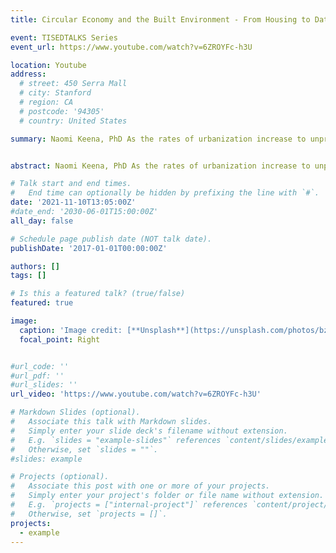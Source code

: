 ```yaml
---
title: Circular Economy and the Built Environment - From Housing to Data 

event: TISEDTALKS Series 
event_url: https://www.youtube.com/watch?v=6ZROYFc-h3U

location: Youtube
address:
  # street: 450 Serra Mall 
  # city: Stanford
  # region: CA
  # postcode: '94305'
  # country: United States

summary: Naomi Keena, PhD As the rates of urbanization increase to unprecedented levels, the urgent need for sustainable housing and infrastructure has become a widespread global challenge with social, economic, and ecological implications. The housing sector, and its value chain, directly impacts the majority of the United Nations (UN) Sustainable Development Goals (SGDs). 


abstract: Naomi Keena, PhD As the rates of urbanization increase to unprecedented levels, the urgent need for sustainable housing and infrastructure has become a widespread global challenge with social, economic, and ecological implications. The housing sector, and its value chain, directly impacts the majority of the United Nations (UN) Sustainable Development Goals (SGDs). However, managing interconnections within the Built Environment Process (BEP) value chain poses many challenges. This is typically due to the siloed nature of the building sector which follows a material throughput, linear economy. This facilitates a culture of take-make-waste and lacks incentives for collaboration and exchange across the value chain. One promising approach in rethinking current siloed models within the BEP, is that of circular economy (CE) which envisions a sustainable future where waste is eliminated in the built environment and materials and buildings are kept in use for as long as possible. A CE approach to housing can go beyond solely waste recovery. This talk will present an approach to exploring CE in the built environment via building practices (a built case study) and data-driven approaches (a web application). It will highlight the need for both new circular building practices as well as their data-driven counterpart towards understanding and linking the complexity of the BEP value chain and supporting low-carbon and cost-effective decision-making. By unlocking the potential of CE principles in the built environment, this research holds potential significance to CE methods and evidence-based decision-making, amendments to policy and building codes, and the creation of incentives for cross-industry collaboration towards a sustainable and progressive future. TISED mobilizes knowledge to educate and influence public policy around sustainability working with McGill University's engineers, architects, and planners. TISED promotes bold and green ideas through education, outreach, and research, where we aim to connect our institution with the public for a greater understanding of sustainability issues in our society. 

# Talk start and end times.
#   End time can optionally be hidden by prefixing the line with `#`.
date: '2021-11-10T13:05:00Z'
#date_end: '2030-06-01T15:00:00Z'
all_day: false

# Schedule page publish date (NOT talk date).
publishDate: '2017-01-01T00:00:00Z'

authors: []
tags: []

# Is this a featured talk? (true/false)
featured: true

image:
  caption: 'Image credit: [**Unsplash**](https://unsplash.com/photos/bzdhc5b3Bxs)'
  focal_point: Right


#url_code: ''
#url_pdf: ''
#url_slides: ''
url_video: 'https://www.youtube.com/watch?v=6ZROYFc-h3U'

# Markdown Slides (optional).
#   Associate this talk with Markdown slides.
#   Simply enter your slide deck's filename without extension.
#   E.g. `slides = "example-slides"` references `content/slides/example-slides.md`.
#   Otherwise, set `slides = ""`.
#slides: example

# Projects (optional).
#   Associate this post with one or more of your projects.
#   Simply enter your project's folder or file name without extension.
#   E.g. `projects = ["internal-project"]` references `content/project/deep-learning/index.md`.
#   Otherwise, set `projects = []`.
projects:
  - example 
---
```




